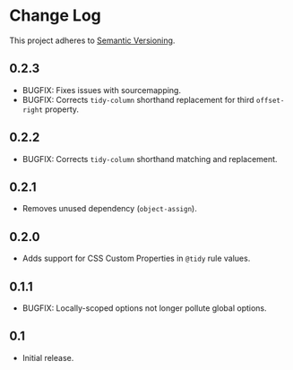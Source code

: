 # Change Log
This project adheres to [Semantic Versioning](http://semver.org/).

## 0.2.3
* BUGFIX: Fixes issues with sourcemapping.
* BUGFIX: Corrects `tidy-column` shorthand replacement for third `offset-right` property.

## 0.2.2
* BUGFIX: Corrects `tidy-column` shorthand matching and replacement.

## 0.2.1
* Removes unused dependency (`object-assign`).

## 0.2.0
* Adds support for CSS Custom Properties in `@tidy` rule values.

## 0.1.1
* BUGFIX: Locally-scoped options not longer pollute global options.

## 0.1
* Initial release.

